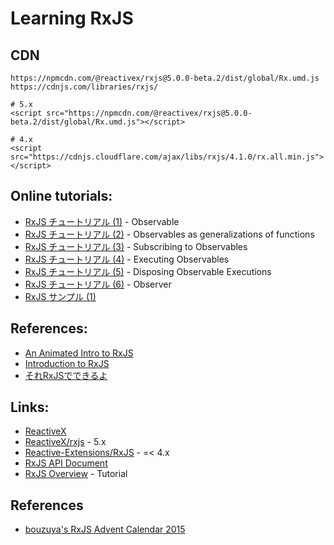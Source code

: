 # Learning RxJS


## CDN

```
https://npmcdn.com/@reactivex/rxjs@5.0.0-beta.2/dist/global/Rx.umd.js
https://cdnjs.com/libraries/rxjs/

# 5.x
<script src="https://npmcdn.com/@reactivex/rxjs@5.0.0-beta.2/dist/global/Rx.umd.js"></script>

# 4.x
<script src="https://cdnjs.cloudflare.com/ajax/libs/rxjs/4.1.0/rx.all.min.js"></script>
```

## Online tutorials:
- [RxJS チュートリアル (1)](https://jsfiddle.net/stageclear/kobmcc4t/) - Observable
- [RxJS チュートリアル (2)](https://jsfiddle.net/stageclear/ymv7m2b7/) - Observables as generalizations of functions
- [RxJS チュートリアル (3)](https://jsfiddle.net/stageclear/ervmx938/) - Subscribing to Observables
- [RxJS チュートリアル (4)](https://jsfiddle.net/stageclear/4wo03e69/) - Executing Observables
- [RxJS チュートリアル (5)](https://jsfiddle.net/stageclear/wdzzgpf8/) - Disposing Observable Executions
- [RxJS チュートリアル (6)](https://jsfiddle.net/stageclear/yeLz5ztp/) - Observer
- [RxJS サンプル (1)](https://jsfiddle.net/stageclear/odenhtLe/)

## References: 
- [An Animated Intro to RxJS](https://css-tricks.com/animated-intro-rxjs/)
- [Introduction to RxJS](https://www.slideshare.net/brainhubpl/introduction-to-rxjs)
- [それRxJSでできるよ](https://www.slideshare.net/tikibou1/rxjs-67070374)

## Links:

- [ReactiveX](http://reactivex.io/)
- [ReactiveX/rxjs](https://github.com/ReactiveX/RxJS) - 5.x
- [Reactive-Extensions/RxJS](https://github.com/Reactive-Extensions/RxJS) - =< 4.x
- [RxJS API Document](http://rxjs5-esdoc-decision-tree.surge.sh/)
- [RxJS Overview](http://reactivex.io/rxjs/manual/overview.html) - Tutorial


## References

- [bouzuya's RxJS Advent Calendar 2015](http://www.adventar.org/calendars/1200)

